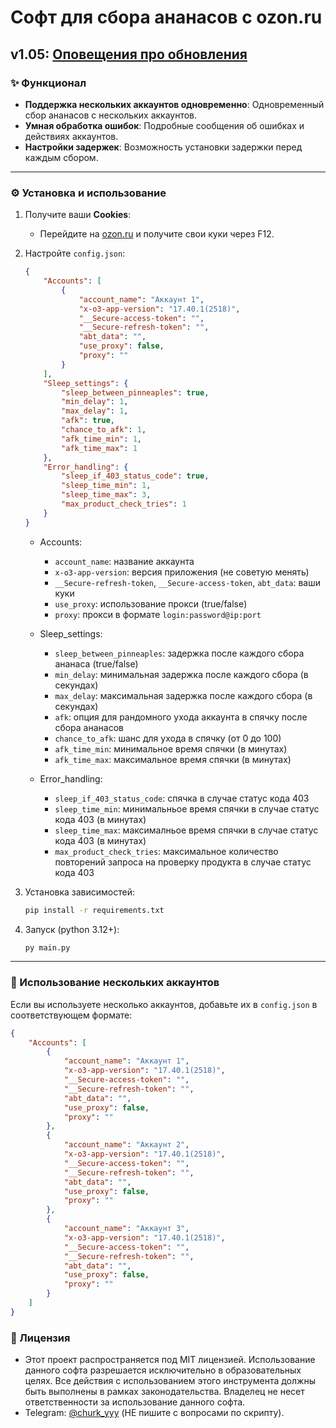 # Софт для сбора ананасов с ozon.ru
v1.05: [Оповещения про обновления](https://t.me/+qY4o75AoHXkxYzY6)
---

### ✨ Функционал
- **Поддержка нескольких аккаунтов одновременно**: Одновременный сбор ананасов с нескольких аккаунтов.
- **Умная обработка ошибок**: Подробные сообщения об ошибках и действиях аккаунтов.
- **Настройки задержек**: Возможность установки задержки перед каждым сбором.

---

### ⚙️ Установка и использование

1. Получите ваши **Cookies**:
   - Перейдите на [ozon.ru](https://www.ozon.ru) и получите свои куки через F12.

2. Настройте `config.json`:
    ```json
    {
        "Accounts": [
            {
                "account_name": "Аккаунт 1",
                "x-o3-app-version": "17.40.1(2518)",
                "__Secure-access-token": "",
                "__Secure-refresh-token": "",
                "abt_data": "",
                "use_proxy": false,
                "proxy": ""
            }
        ],
        "Sleep_settings": {
            "sleep_between_pinneaples": true,
            "min_delay": 1,
            "max_delay": 1,
            "afk": true,
            "chance_to_afk": 1,
            "afk_time_min": 1,
            "afk_time_max": 1
        },
        "Error_handling": {
            "sleep_if_403_status_code": true,
            "sleep_time_min": 1,
            "sleep_time_max": 3,
            "max_product_check_tries": 1
        }
    }
    ```
   - Accounts:
       - `account_name`: название аккаунта
       - `x-o3-app-version`: версия приложения (не советую менять)
       - `__Secure-refresh-token`, `__Secure-access-token`, `abt_data`: ваши куки
       - `use_proxy`: использование прокси (true/false)
       - `proxy`: прокси в формате `login:password@ip:port`
    
   - Sleep_settings:  
       - `sleep_between_pinneaples`: задержка после каждого сбора ананаса (true/false)
       - `min_delay`: минимальная задержка после каждого сбора (в секундах)
       - `max_delay`: максимальная задержка после каждого сбора (в секундах)
       - `afk`: опция для рандомного ухода аккаунта в спячку после сбора ананасов
       - `chance_to_afk`: шанс для ухода в спячку (от 0 до 100)
       - `afk_time_min`: минимальное время спячки (в минутах)
       - `afk_time_max`: максимальное время спячки (в минутах)

   - Error_handling:
       - `sleep_if_403_status_code`: спячка в случае статус кода 403
       - `sleep_time_min`: минимальньое время спячки в случае статус кода 403 (в минутах)
       - `sleep_time_max`: максималньое время спячки в случае статус кода 403 (в минутах)
       - `max_product_check_tries`: максимальное количество повторений запроса на проверку продукта в случае статус кода 403


3. Установка зависимостей:
    ```bash
    pip install -r requirements.txt
    ```
   
4. Запуск (python 3.12+):
    ```bash
    py main.py
    ```

---

### 🔄 Использование нескольких аккаунтов

Если вы используете несколько аккаунтов, добавьте их в `config.json` в соответствующем формате:

```json
{
    "Accounts": [
        {
            "account_name": "Аккаунт 1",
            "x-o3-app-version": "17.40.1(2518)",
            "__Secure-access-token": "",
            "__Secure-refresh-token": "",
            "abt_data": "",
            "use_proxy": false,
            "proxy": ""
        },
        {
            "account_name": "Аккаунт 2",
            "x-o3-app-version": "17.40.1(2518)",
            "__Secure-access-token": "",
            "__Secure-refresh-token": "",
            "abt_data": "",
            "use_proxy": false,
            "proxy": ""
        },
        {
            "account_name": "Аккаунт 3",
            "x-o3-app-version": "17.40.1(2518)",
            "__Secure-access-token": "",
            "__Secure-refresh-token": "",
            "abt_data": "",
            "use_proxy": false,
            "proxy": ""
        }
    ]
}
```
### 📜 Лицензия
- Этот проект распространяется под MIT лицензией. Использование данного софта разрешается исключительно в образовательных целях. Все действия с использованием этого инструмента должны быть выполнены в рамках законодательства. Владелец не несет ответственности за использование данного софта.
- Telegram: [@churk_yyy](https://t.me/churk_yyy) (НЕ пишите с вопросами по скрипту).
